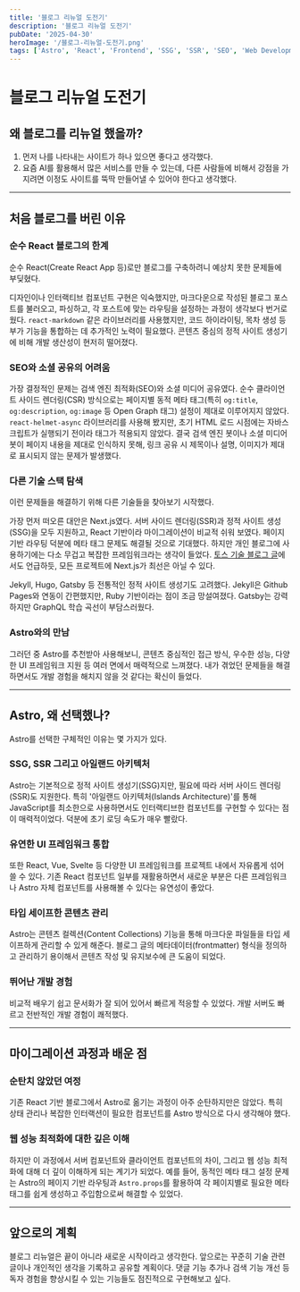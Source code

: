 ```yaml
---
title: '블로그 리뉴얼 도전기'
description: '블로그 리뉴얼 도전기'
pubDate: '2025-04-30'
heroImage: '/블로그-리뉴얼-도전기.png'
tags: ['Astro', 'React', 'Frontend', 'SSG', 'SSR', 'SEO', 'Web Development', 'Blog']
---
```


# 블로그 리뉴얼 도전기

## 왜 블로그를 리뉴얼 했을까?

1.  먼저 나를 나타내는 사이트가 하나 있으면 좋다고 생각했다.
2.  요즘 AI를 활용해서 많은 서비스를 만들 수 있는데, 다른 사람들에 비해서 강점을 가지려면 이정도 사이트를 뚝딱 만들어낼 수 있어야 한다고 생각했다.

---

## 처음 블로그를 버린 이유

### 순수 React 블로그의 한계

순수 React(Create React App 등)로만 블로그를 구축하려니 예상치 못한 문제들에 부딪혔다.

디자인이나 인터랙티브 컴포넌트 구현은 익숙했지만, 마크다운으로 작성된 블로그 포스트를 불러오고, 파싱하고, 각 포스트에 맞는 라우팅을 설정하는 과정이 생각보다 번거로웠다. `react-markdown` 같은 라이브러리를 사용했지만, 코드 하이라이팅, 목차 생성 등 부가 기능을 통합하는 데 추가적인 노력이 필요했다. 콘텐츠 중심의 정적 사이트 생성기에 비해 개발 생산성이 현저히 떨어졌다.

### SEO와 소셜 공유의 어려움

가장 결정적인 문제는 검색 엔진 최적화(SEO)와 소셜 미디어 공유였다. 순수 클라이언트 사이드 렌더링(CSR) 방식으로는 페이지별 동적 메타 태그(특히 `og:title`, `og:description`, `og:image` 등 Open Graph 태그) 설정이 제대로 이루어지지 않았다. `react-helmet-async` 라이브러리를 사용해 봤지만, 초기 HTML 로드 시점에는 자바스크립트가 실행되기 전이라 태그가 적용되지 않았다. 결국 검색 엔진 봇이나 소셜 미디어 봇이 페이지 내용을 제대로 인식하지 못해, 링크 공유 시 제목이나 설명, 이미지가 제대로 표시되지 않는 문제가 발생했다.

### 다른 기술 스택 탐색

이런 문제들을 해결하기 위해 다른 기술들을 찾아보기 시작했다.

가장 먼저 떠오른 대안은 Next.js였다. 서버 사이드 렌더링(SSR)과 정적 사이트 생성(SSG)을 모두 지원하고, React 기반이라 마이그레이션이 비교적 쉬워 보였다. 페이지 기반 라우팅 덕분에 메타 태그 문제도 해결될 것으로 기대했다. 하지만 개인 블로그에 사용하기에는 다소 무겁고 복잡한 프레임워크라는 생각이 들었다. [토스 기술 블로그 글](https://toss.tech/article/firesidechat_frontend_8)에서도 언급하듯, 모든 프로젝트에 Next.js가 최선은 아닐 수 있다.

Jekyll, Hugo, Gatsby 등 전통적인 정적 사이트 생성기도 고려했다. Jekyll은 Github Pages와 연동이 간편했지만, Ruby 기반이라는 점이 조금 망설여졌다. Gatsby는 강력하지만 GraphQL 학습 곡선이 부담스러웠다.

### Astro와의 만남

그러던 중 Astro를 추천받아 사용해보니, 콘텐츠 중심적인 접근 방식, 우수한 성능, 다양한 UI 프레임워크 지원 등 여러 면에서 매력적으로 느껴졌다. 내가 겪었던 문제들을 해결하면서도 개발 경험을 해치지 않을 것 같다는 확신이 들었다.

---

## Astro, 왜 선택했나?

Astro를 선택한 구체적인 이유는 몇 가지가 있다.

### SSG, SSR 그리고 아일랜드 아키텍처

Astro는 기본적으로 정적 사이트 생성기(SSG)지만, 필요에 따라 서버 사이드 렌더링(SSR)도 지원한다. 특히 '아일랜드 아키텍처(Islands Architecture)'를 통해 JavaScript를 최소한으로 사용하면서도 인터랙티브한 컴포넌트를 구현할 수 있다는 점이 매력적이었다. 덕분에 초기 로딩 속도가 매우 빨랐다.

### 유연한 UI 프레임워크 통합

또한 React, Vue, Svelte 등 다양한 UI 프레임워크를 프로젝트 내에서 자유롭게 섞어 쓸 수 있다. 기존 React 컴포넌트 일부를 재활용하면서 새로운 부분은 다른 프레임워크나 Astro 자체 컴포넌트를 사용해볼 수 있다는 유연성이 좋았다.

### 타입 세이프한 콘텐츠 관리

Astro는 콘텐츠 컬렉션(Content Collections) 기능을 통해 마크다운 파일들을 타입 세이프하게 관리할 수 있게 해준다. 블로그 글의 메타데이터(frontmatter) 형식을 정의하고 관리하기 용이해서 콘텐츠 작성 및 유지보수에 큰 도움이 되었다.

### 뛰어난 개발 경험

비교적 배우기 쉽고 문서화가 잘 되어 있어서 빠르게 적응할 수 있었다. 개발 서버도 빠르고 전반적인 개발 경험이 쾌적했다.

---

## 마이그레이션 과정과 배운 점

### 순탄치 않았던 여정

기존 React 기반 블로그에서 Astro로 옮기는 과정이 아주 순탄하지만은 않았다. 특히 상태 관리나 복잡한 인터랙션이 필요한 컴포넌트를 Astro 방식으로 다시 생각해야 했다.

### 웹 성능 최적화에 대한 깊은 이해

하지만 이 과정에서 서버 컴포넌트와 클라이언트 컴포넌트의 차이, 그리고 웹 성능 최적화에 대해 더 깊이 이해하게 되는 계기가 되었다. 예를 들어, 동적인 메타 태그 설정 문제는 Astro의 페이지 기반 라우팅과 `Astro.props`를 활용하여 각 페이지별로 필요한 메타 태그를 쉽게 생성하고 주입함으로써 해결할 수 있었다.

---

## 앞으로의 계획

블로그 리뉴얼은 끝이 아니라 새로운 시작이라고 생각한다. 앞으로는 꾸준히 기술 관련 글이나 개인적인 생각을 기록하고 공유할 계획이다. 댓글 기능 추가나 검색 기능 개선 등 독자 경험을 향상시킬 수 있는 기능들도 점진적으로 구현해보고 싶다.
